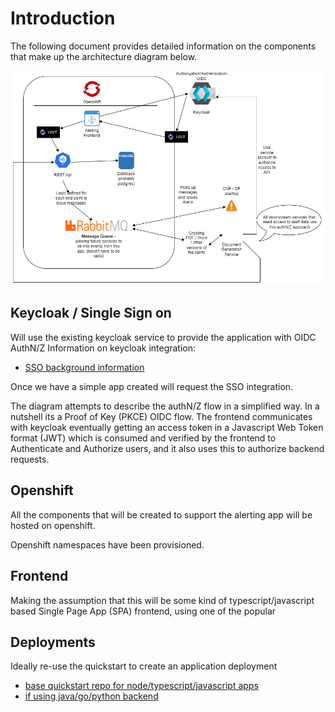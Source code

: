 # Introduction

The following document provides detailed information on the components
that make up the architecture diagram below. 

<img src="./Architecture.png" width="650px">

## Keycloak / Single Sign on

Will use the existing keycloak service to provide the application with OIDC AuthN/Z
Information on keycloak integration:

* [SSO background information](https://bcgov.github.io/sso-requests)

Once we have a simple app created will request the SSO integration.

The diagram attempts to describe the authN/Z flow in a simplified way.  In 
a nutshell its a Proof of Key (PKCE) OIDC flow.  The frontend communicates with
keycloak eventually getting an access token in a Javascript Web Token format 
(JWT) which is consumed and verified by the frontend to Authenticate and Authorize
users, and it also uses this to authorize backend requests.


## Openshift

All the components that will be created to support the alerting app will 
be hosted on openshift.

Openshift namespaces have been provisioned.

## Frontend

Making the assumption that this will be some kind of typescript/javascript based
Single Page App (SPA) frontend, using one of the popular 

## Deployments

Ideally re-use the quickstart to create an application deployment

* [base quickstart repo for node/typescript/javascript apps](https://github.com/bcgov/quickstart-openshift)
* [if using java/go/python backend](https://github.com/bcgov/quickstart-openshift-backends)
